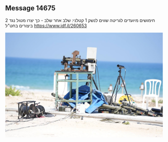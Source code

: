 ## Message 14675

2 חימושים מיועדים לגריטה שווים לנשק 1 קטלני:
שלב אחר שלב - כך יצרו מטול נגד ביצורים בחט"ל
https://www.idf.il/260653

![Photo](14675/14675_photo.jpg)
